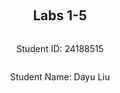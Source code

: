 <div  style="display: flex; flex-direction: column; justify-content: center; align-items: center; height: 100vh;">
<h2>Labs 1-5</h2>
<p>Student ID: 24188515</p>
<p>Student Name: Dayu Liu</p>
</div>

# Lab 1
## AWS Account and Log in
### [1] Log into an IAM user account created for you on AWS.
After receiving the email with original login cridentials, I logged-in and reseted my password accordingly.
![enter image description here](http://127.0.0.1/assets/lab1-1.png)

### [2] Search and open Identity Access Management
Clicked on the top-right panel to access `security cridentials`
![enter image description here](http://127.0.0.1/assets/lab1-2.png)

Under the `access key` tab, create new access key and secret. Store the key and secret into somewhere private and secure.
![enter image description here](http://127.0.0.1/assets/lab1-3.png)
## Set up recent Linux OSes

I am running a windows machine, I decided to go with `ubuntus on windows` because it offers an isolated environment and separated file directory, which sets ease with file management.
![enter image description here](http://127.0.0.1/assets/lab1-4.png)
## Install Linux packages
### [1] Install Python 3.10.x
Because my ubuntu version is already `22.04`, I will get the lastest python version which is `3.10.12`.
To update apt to latest version:
```
sudo apt update
sudo apt -y upgrade
```
![enter image description here](http://127.0.0.1/assets/lab1-5.png)
To check the latest version of python:
`python3 -V`

To install pip3:

  

`sudo apt install -y python3-pip`

  

http://127.0.0.1/assets/lab1-7.png

  

### [2] Install awscli

To install AWS CLI and upgrade to latest version:

`pip3 install awscli --upgrade`

http://127.0.0.1/assets/lab1-8.png

  
  

### [3] Configure AWS

To configure and connect to Amazon EC2:

`aws configure`

  

http://127.0.0.1/assets/lab1-9.png

  
  

### [4] Install boto3

I find this step redundant as `botocore` is already inluded in AWS Cli package, but just for the spirit:

`pip3 install boto3`

  

http://127.0.0.1/assets/lab1-10.png

  

## Test the installed environment

  

### [1] Test the AWS environment

To confirm that we are connected to the `AWS environment`, run a simple command which prints out the region table.

`aws ec2 describe-regions --output table`

  

http://127.0.0.1/assets/lab1-11.png

  

### [2] Test the Python environment

We executed a command offered by AWS-Cli in the terminal, now we want to test on the python environment to achive a similar goal:

```

python3

>>> import boto3

>>> ec2 = boto3.client('ec2')

>>> response = ec2.describe_regions()

>>> print(response)

```

  

### [3] Write a Python script

Now we create a python script to wrap these lines in one file and also format the reponse into table structure.

The python script is located in `~\cits5503\lab1` in my Ubuntu machine.

  

#### (1) install dependencies

The pandas library is used here to convert un-tabulated data into structured table.

Run the following code to install the extra dependency

`pip install pandas`

  

#### (2) explain the code

The code in the script adds an extra step, the reponse data is sent as a parameter into pandas dataframe and then gets printed.

  

```

import boto3 as bt

import pandas as pd

  

ec2 = bt.client('ec2')

response = ec2.describe_regions()

regions = response['Regions']

regions_df = pd.DataFrame(regions)

print(regions_df)

```

#### (3) run the script

run the following code to execute the python script:

`python3 lab1.py`

  

  

## [4] get the results

  

After the script is executed, results are printed in a table structure:

  

| --- | Endpoint | RegionName | OptInStatus |

| --- | --- | --- | --- |

0| ec2.ap-south-1.amazonaws.com| ap-south-1| opt-in-not-required

1| ec2.eu-north-1.amazonaws.com| eu-north-1| opt-in-not-required

2| ec2.eu-west-3.amazonaws.com| eu-west-3| opt-in-not-required

3| ec2.eu-west-2.amazonaws.com| eu-west-2| opt-in-not-required

4| ec2.eu-west-1.amazonaws.com| eu-west-1| opt-in-not-required

5| ec2.ap-northeast-3.amazonaws.com| ap-northeast-3| opt-in-not-required

6| ec2.ap-northeast-2.amazonaws.com| ap-northeast-2| opt-in-not-required

7| ec2.ap-northeast-1.amazonaws.com| ap-northeast-1| opt-in-not-required

8| ec2.ca-central-1.amazonaws.com| ca-central-1| opt-in-not-required

9| ec2.sa-east-1.amazonaws.com| sa-east-1| opt-in-not-required

10| ec2.ap-southeast-1.amazonaws.com| ap-southeast-1| opt-in-not-required

11| ec2.ap-southeast-2.amazonaws.com| ap-southeast-2| opt-in-not-required

12| ec2.eu-central-1.amazonaws.com| eu-central-1| opt-in-not-required

13| ec2.us-east-1.amazonaws.com| us-east-1| opt-in-not-required

14| ec2.us-east-2.amazonaws.com| us-east-2| opt-in-not-required

15| ec2.us-west-1.amazonaws.com| us-west-1| opt-in-not-required

16| ec2.us-west-2.amazonaws.com| us-west-2| opt-in-not-required

  

<div  style="page-break-after: always;"></div>

  

# Lab 2

  

<div  style="page-break-after: always;"></div>

  

# Lab 3

  

<div  style="page-break-after: always;"></div>

  

# Lab 4

  

<div  style="page-break-after: always;"></div>

  

# Lab 5
<!--stackedit_data:
eyJoaXN0b3J5IjpbMTc0MDMwNDI3OCwtMjA4ODc0NjYxMl19
-->